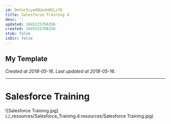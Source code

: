 ```yaml
---
id: DmYaz5cyedOUndnM2Lz7Q
title: Salesforce Training 4
desc: ''
updated: 1645225706356
created: 1645225706356
stub: false
isDir: false
---
```

My Template
---

_Created at 2018-05-16._
_Last updated at 2018-05-16._




---

# Salesforce Training


![Salesforce Training.jpg](./_resources/Salesforce_Training.4.resources/Salesforce Training.jpg)

